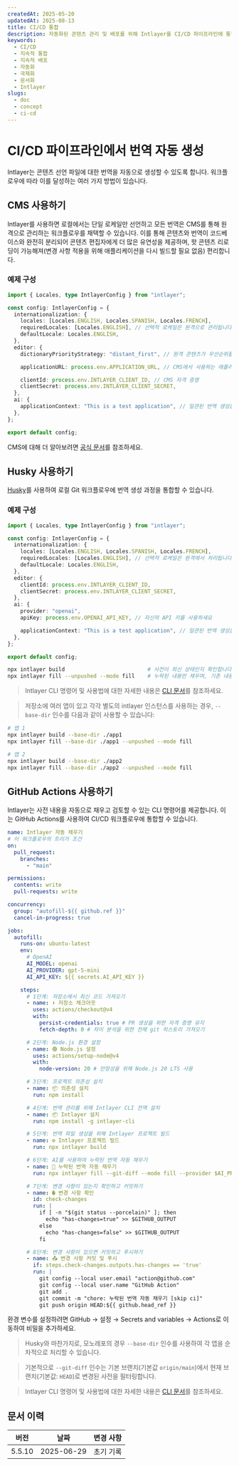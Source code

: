 ```yaml
---
createdAt: 2025-05-20
updatedAt: 2025-08-13
title: CI/CD 통합
description: 자동화된 콘텐츠 관리 및 배포를 위해 Intlayer를 CI/CD 파이프라인에 통합하는 방법을 알아보세요.
keywords:
  - CI/CD
  - 지속적 통합
  - 지속적 배포
  - 자동화
  - 국제화
  - 문서화
  - Intlayer
slugs:
  - doc
  - concept
  - ci-cd
---
```


# CI/CD 파이프라인에서 번역 자동 생성

Intlayer는 콘텐츠 선언 파일에 대한 번역을 자동으로 생성할 수 있도록 합니다. 워크플로우에 따라 이를 달성하는 여러 가지 방법이 있습니다.

## CMS 사용하기

Intlayer를 사용하면 로컬에서는 단일 로케일만 선언하고 모든 번역은 CMS를 통해 원격으로 관리하는 워크플로우를 채택할 수 있습니다. 이를 통해 콘텐츠와 번역이 코드베이스와 완전히 분리되어 콘텐츠 편집자에게 더 많은 유연성을 제공하며, 핫 콘텐츠 리로딩이 가능해져(변경 사항 적용을 위해 애플리케이션을 다시 빌드할 필요 없음) 편리합니다.

### 예제 구성

```ts fileName="intlayer.config.ts"
import { Locales, type IntlayerConfig } from "intlayer";

const config: IntlayerConfig = {
  internationalization: {
    locales: [Locales.ENGLISH, Locales.SPANISH, Locales.FRENCH],
    requiredLocales: [Locales.ENGLISH], // 선택적 로케일은 원격으로 관리됩니다
    defaultLocale: Locales.ENGLISH,
  },
  editor: {
    dictionaryPriorityStrategy: "distant_first", // 원격 콘텐츠가 우선순위를 가집니다

    applicationURL: process.env.APPLICATION_URL, // CMS에서 사용하는 애플리케이션 URL

    clientId: process.env.INTLAYER_CLIENT_ID, // CMS 자격 증명
    clientSecret: process.env.INTLAYER_CLIENT_SECRET,
  },
  ai: {
    applicationContext: "This is a test application", // 일관된 번역 생성을 돕습니다
  },
};

export default config;
```

CMS에 대해 더 알아보려면 [공식 문서](https://github.com/aymericzip/intlayer/blob/main/docs/docs/ko/intlayer_CMS.md)를 참조하세요.

## Husky 사용하기

[Husky](https://typicode.github.io/husky/)를 사용하여 로컬 Git 워크플로우에 번역 생성 과정을 통합할 수 있습니다.

### 예제 구성

```ts fileName="intlayer.config.ts"
import { Locales, type IntlayerConfig } from "intlayer";

const config: IntlayerConfig = {
  internationalization: {
    locales: [Locales.ENGLISH, Locales.SPANISH, Locales.FRENCH],
    requiredLocales: [Locales.ENGLISH], // 선택적 로케일은 원격에서 처리됩니다
    defaultLocale: Locales.ENGLISH,
  },
  editor: {
    clientId: process.env.INTLAYER_CLIENT_ID,
    clientSecret: process.env.INTLAYER_CLIENT_SECRET,
  },
  ai: {
    provider: "openai",
    apiKey: process.env.OPENAI_API_KEY, // 자신의 API 키를 사용하세요

    applicationContext: "This is a test application", // 일관된 번역 생성을 돕습니다
  },
};

export default config;
```

```bash fileName=".husky/pre-push"
npx intlayer build                          # 사전이 최신 상태인지 확인합니다
npx intlayer fill --unpushed --mode fill    # 누락된 내용만 채우며, 기존 내용을 업데이트하지 않습니다
```

> Intlayer CLI 명령어 및 사용법에 대한 자세한 내용은 [CLI 문서](https://github.com/aymericzip/intlayer/blob/main/docs/docs/ko/intlayer_cli.md)를 참조하세요.

> 저장소에 여러 앱이 있고 각각 별도의 intlayer 인스턴스를 사용하는 경우, `--base-dir` 인수를 다음과 같이 사용할 수 있습니다:

```bash fileName=".husky/pre-push"
# 앱 1
npx intlayer build --base-dir ./app1
npx intlayer fill --base-dir ./app1 --unpushed --mode fill

# 앱 2
npx intlayer build --base-dir ./app2
npx intlayer fill --base-dir ./app2 --unpushed --mode fill
```

## GitHub Actions 사용하기

Intlayer는 사전 내용을 자동으로 채우고 검토할 수 있는 CLI 명령어를 제공합니다. 이는 GitHub Actions를 사용하여 CI/CD 워크플로우에 통합할 수 있습니다.

```yaml fileName=".github/workflows/intlayer-translate.yml"
name: Intlayer 자동 채우기
# 이 워크플로우의 트리거 조건
on:
  pull_request:
    branches:
      - "main"

permissions:
  contents: write
  pull-requests: write

concurrency:
  group: "autofill-${{ github.ref }}"
  cancel-in-progress: true

jobs:
  autofill:
    runs-on: ubuntu-latest
    env:
      # OpenAI
      AI_MODEL: openai
      AI_PROVIDER: gpt-5-mini
      AI_API_KEY: ${{ secrets.AI_API_KEY }}

    steps:
      # 1단계: 저장소에서 최신 코드 가져오기
      - name: ⬇️ 저장소 체크아웃
        uses: actions/checkout@v4
        with:
          persist-credentials: true # PR 생성을 위한 자격 증명 유지
          fetch-depth: 0 # 차이 분석을 위한 전체 git 히스토리 가져오기

      # 2단계: Node.js 환경 설정
      - name: 🟢 Node.js 설정
        uses: actions/setup-node@v4
        with:
          node-version: 20 # 안정성을 위해 Node.js 20 LTS 사용

      # 3단계: 프로젝트 의존성 설치
      - name: 📦 의존성 설치
        run: npm install

      # 4단계: 번역 관리를 위해 Intlayer CLI 전역 설치
      - name: 📦 Intlayer 설치
        run: npm install -g intlayer-cli

      # 5단계: 번역 파일 생성을 위해 Intlayer 프로젝트 빌드
      - name: ⚙️ Intlayer 프로젝트 빌드
        run: npx intlayer build

      # 6단계: AI를 사용하여 누락된 번역 자동 채우기
      - name: 🤖 누락된 번역 자동 채우기
        run: npx intlayer fill --git-diff --mode fill --provider $AI_PROVIDER --model $AI_MODEL --api-key $AI_API_KEY

      # 7단계: 변경 사항이 있는지 확인하고 커밋하기
      - name: � 변경 사항 확인
        id: check-changes
        run: |
          if [ -n "$(git status --porcelain)" ]; then
            echo "has-changes=true" >> $GITHUB_OUTPUT
          else
            echo "has-changes=false" >> $GITHUB_OUTPUT
          fi

      # 8단계: 변경 사항이 있으면 커밋하고 푸시하기
      - name: 📤 변경 사항 커밋 및 푸시
        if: steps.check-changes.outputs.has-changes == 'true'
        run: |
          git config --local user.email "action@github.com"
          git config --local user.name "GitHub Action"
          git add .
          git commit -m "chore: 누락된 번역 자동 채우기 [skip ci]"
          git push origin HEAD:${{ github.head_ref }}
```

환경 변수를 설정하려면 GitHub → 설정 → Secrets and variables → Actions로 이동하여 비밀을 추가하세요.

> Husky와 마찬가지로, 모노레포의 경우 `--base-dir` 인수를 사용하여 각 앱을 순차적으로 처리할 수 있습니다.

> 기본적으로 `--git-diff` 인수는 기본 브랜치(기본값 `origin/main`)에서 현재 브랜치(기본값: `HEAD`)로 변경된 사전을 필터링합니다.

> Intlayer CLI 명령어 및 사용법에 대한 자세한 내용은 [CLI 문서](https://github.com/aymericzip/intlayer/blob/main/docs/docs/ko/intlayer_cli.md)를 참조하세요.

## 문서 이력

| 버전   | 날짜       | 변경 사항 |
| ------ | ---------- | --------- |
| 5.5.10 | 2025-06-29 | 초기 기록 |
